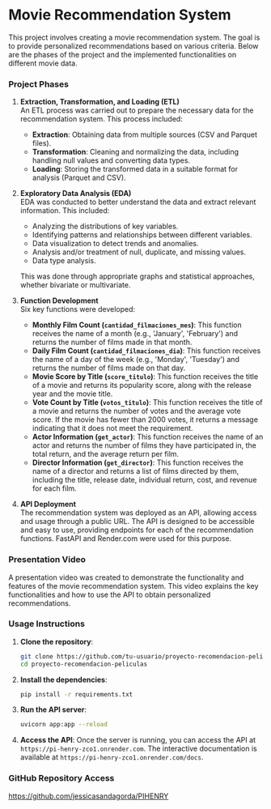 
# Movie Recommendation System

This project involves creating a movie recommendation system. The goal is to provide personalized recommendations based on various criteria. Below are the phases of the project and the implemented functionalities on different movie data.

### Project Phases

1. **Extraction, Transformation, and Loading (ETL)**  
   An ETL process was carried out to prepare the necessary data for the recommendation system. This process included:
   - **Extraction**: Obtaining data from multiple sources (CSV and Parquet files).
   - **Transformation**: Cleaning and normalizing the data, including handling null values and converting data types.
   - **Loading**: Storing the transformed data in a suitable format for analysis (Parquet and CSV).

2. **Exploratory Data Analysis (EDA)**  
   EDA was conducted to better understand the data and extract relevant information. This included:
   - Analyzing the distributions of key variables.
   - Identifying patterns and relationships between different variables.
   - Data visualization to detect trends and anomalies.
   - Analysis and/or treatment of null, duplicate, and missing values.
   - Data type analysis.
   
   This was done through appropriate graphs and statistical approaches, whether bivariate or multivariate.

3. **Function Development**  
   Six key functions were developed:
   - **Monthly Film Count (`cantidad_filmaciones_mes`)**: This function receives the name of a month (e.g., 'January', 'February') and returns the number of films made in that month.
   - **Daily Film Count (`cantidad_filmaciones_dia`)**: This function receives the name of a day of the week (e.g., 'Monday', 'Tuesday') and returns the number of films made on that day.
   - **Movie Score by Title (`score_titulo`)**: This function receives the title of a movie and returns its popularity score, along with the release year and the movie title.
   - **Vote Count by Title (`votos_titulo`)**: This function receives the title of a movie and returns the number of votes and the average vote score. If the movie has fewer than 2000 votes, it returns a message indicating that it does not meet the requirement.
   - **Actor Information (`get_actor`)**: This function receives the name of an actor and returns the number of films they have participated in, the total return, and the average return per film.
   - **Director Information (`get_director`)**: This function receives the name of a director and returns a list of films directed by them, including the title, release date, individual return, cost, and revenue for each film.

4. **API Deployment**  
   The recommendation system was deployed as an API, allowing access and usage through a public URL. The API is designed to be accessible and easy to use, providing endpoints for each of the recommendation functions. FastAPI and Render.com were used for this purpose.

### Presentation Video

A presentation video was created to demonstrate the functionality and features of the movie recommendation system. This video explains the key functionalities and how to use the API to obtain personalized recommendations.

### Usage Instructions

1. **Clone the repository**:
   ```sh
   git clone https://github.com/tu-usuario/proyecto-recomendacion-peliculas.git
   cd proyecto-recomendacion-peliculas
   ```

2. **Install the dependencies**:
   ```sh
   pip install -r requirements.txt
   ```

3. **Run the API server**:
   ```sh
   uvicorn app:app --reload
   ```

4. **Access the API**: Once the server is running, you can access the API at `https://pi-henry-zco1.onrender.com`. The interactive documentation is available at `https://pi-henry-zco1.onrender.com/docs`.

### GitHub Repository Access

https://github.com/jessicasandagorda/PIHENRY
